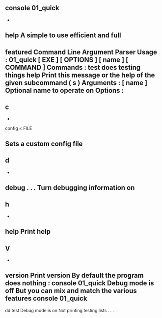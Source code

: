 console
01_quick
-
-
help
A
simple
to
use
efficient
and
full
-
featured
Command
Line
Argument
Parser
Usage
:
01_quick
[
EXE
]
[
OPTIONS
]
[
name
]
[
COMMAND
]
Commands
:
test
does
testing
things
help
Print
this
message
or
the
help
of
the
given
subcommand
(
s
)
Arguments
:
[
name
]
Optional
name
to
operate
on
Options
:
-
c
-
-
config
<
FILE
>
Sets
a
custom
config
file
-
d
-
-
debug
.
.
.
Turn
debugging
information
on
-
h
-
-
help
Print
help
-
V
-
-
version
Print
version
By
default
the
program
does
nothing
:
console
01_quick
Debug
mode
is
off
But
you
can
mix
and
match
the
various
features
console
01_quick
-
dd
test
Debug
mode
is
on
Not
printing
testing
lists
.
.
.
